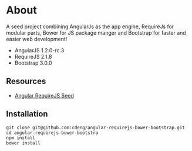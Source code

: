 # About

A seed project combining AngularJs as the app engine, RequireJs for modular parts, Bower for JS package manger and Bootstrap for faster and easier web development!

* AngularJS 1.2.0-rc.3
* RequireJS 2.1.8
* Bootstrap 3.0.0

## Resources

* [Angular RequireJS Seed](https://github.com/tnajdek/angular-requirejs-seed)

## Installation

    git clone git@github.com:cdeng/angular-requirejs-bower-bootstrap.git
    cd angular-requirejs-bower-bootstra
    npm install
    bower install